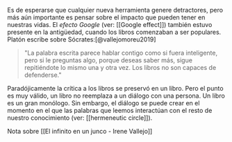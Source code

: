 Es de esperarse que cualquier nueva herramienta genere detractores, pero más aún importante es pensar sobre el impacto que pueden tener en nuestras vidas. El *efecto Google* (ver: [[Google effect]]) también estuvo presente en la antigüedad, cuando los libros comenzaban a ser populares. Platón escribe sobre Sócrates:[@vallejomoreu2019]

> "La palabra escrita parece hablar contigo como si fuera inteligente, pero si le preguntas algo, porque deseas saber más, sigue repitiéndote lo mismo una y otra vez. Los libros no son capaces de defenderse."

Paradójicamente la crítica a los libros se preservó en un libro. Pero el punto es muy válido, un libro no reemplaza a un diálogo con una persona. Un libro es un gran monólogo. Sin embargo, el diálogo se puede crear en el momento en el que las palabras que leemos interactúan con el resto de nuestro conocimiento (ver: [[hermeneutic circle]]). 



Nota sobre [[El infinito en un junco - Irene Vallejo]]
